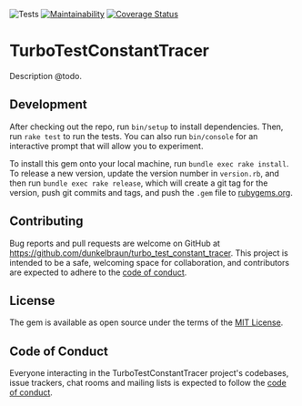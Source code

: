 ![Tests](https://github.com/dunkelbraun/turbo_test_constant_tracer/workflows/Tests/badge.svg?branch=main)
[![Maintainability](https://api.codeclimate.com/v1/badges/6f848135bd1e329faba5/maintainability)](https://codeclimate.com/github/dunkelbraun/turbo_test_constant_tracer/maintainability)
[![Coverage Status](https://coveralls.io/repos/github/dunkelbraun/turbo_test_constant_tracer/badge.svg?branch=main)](https://coveralls.io/github/dunkelbraun/turbo_test_constant_tracer?branch=main)

# TurboTestConstantTracer

Description @todo.

## Development

After checking out the repo, run `bin/setup` to install dependencies. Then, run `rake test` to run the tests. You can also run `bin/console` for an interactive prompt that will allow you to experiment.

To install this gem onto your local machine, run `bundle exec rake install`. To release a new version, update the version number in `version.rb`, and then run `bundle exec rake release`, which will create a git tag for the version, push git commits and tags, and push the `.gem` file to [rubygems.org](https://rubygems.org).

## Contributing

Bug reports and pull requests are welcome on GitHub at https://github.com/dunkelbraun/turbo_test_constant_tracer. This project is intended to be a safe, welcoming space for collaboration, and contributors are expected to adhere to the [code of conduct](https://github.com/dunkelbraun/turbo_test_constant_tracer/blob/master/CODE_OF_CONDUCT.md).


## License

The gem is available as open source under the terms of the [MIT License](https://opensource.org/licenses/MIT).

## Code of Conduct

Everyone interacting in the TurboTestConstantTracer project's codebases, issue trackers, chat rooms and mailing lists is expected to follow the [code of conduct](https://github.com/dunkelbraun/turbo_test_constant_tracer/blob/master/CODE_OF_CONDUCT.md).
